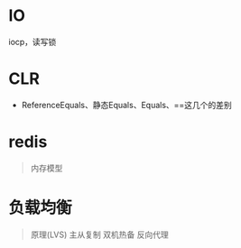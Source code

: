 # IO
iocp，读写锁

# CLR
* ReferenceEquals、静态Equals、Equals、==这几个的差别

# redis
>内存模型

# 负载均衡
>原理(LVS)
>主从复制
>双机热备
>反向代理                                                                                                                                                                                                                                                                                                                                                                                              